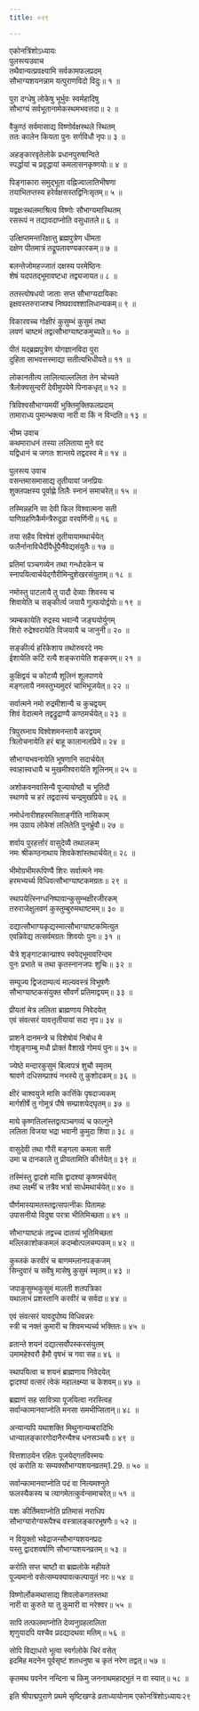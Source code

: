 ```yaml
---
title: ०२९

---
```

एकोनत्रिंशोऽध्यायः  
पुलस्त्यउवाच  
तथैवान्यत्प्रवक्ष्यामि सर्वकामफलप्रदम्  
सौभाग्यशयनन्नाम यत्पुराणविदो विदुः॥ १ ॥


पुरा दग्धेषु लोकेषु भूर्भुवः स्वर्महादिषु  
सौभाग्यं सर्वभूतानामेकस्थमभवत्तदा॥ २ ॥


वैकुण्ठं सर्वमासाद्य विष्णोर्वक्षस्थले स्थितम्  
ततः कालेन कियता पुनः सर्गविधौ नृपः॥ ३ ॥


अहङ्कारवृतेलोके प्रधानपुरुषान्विते  
स्पर्द्धायां च प्रवृद्धायां कमलासनकृष्णयोः॥ ४ ॥


पिङ्गाकारा समुद्भूता वह्निज्वालातिभीषणा  
तयाभितप्तस्य हरेर्वक्षसस्तद्विनिःसृतम्॥ ५ ॥


यद्वक्षःस्थलमाश्रित्य विष्णोः सौभाग्यमास्थितम्  
रसरूपं न तद्यावदाप्नोति वसुधातले॥ ६ ॥


उत्क्षिप्तमन्तरिक्षात्तु ब्रह्मपुत्रेण धीमता  
दक्षेण पीतमात्रं तद्रूपलावण्यकारकम्॥ ७ ॥


बलन्तेजोमहज्जातं दक्षस्य परमेष्ठिनः  
शेषं यदपतद्भूमावष्टधा तद्व्यजायत॥ ८ ॥


ततस्त्वोषधयो जाताः सप्त सौभाग्यदायिकाः  
इक्षवस्तरुराजश्च निष्पवावश्शालिधान्यकम्॥ ९ ॥


विकारवच्च गोक्षीरं कुसुम्भं कुसुमं तथा  
लवणं चाष्टमं तद्वत्सौभाग्याष्टकमुच्यते॥ १० ॥


पीतं यद्ब्रह्मपुत्रेण योगज्ञानविदा पुरा  
दुहिता साभवत्तस्माद्या सतीत्यभिधीयते॥ ११ ॥


लोकानतीत्य लालित्याल्ललिता तेन चोच्यते  
त्रैलोक्यसुन्दरीं देवीमुपयेमे पिनाकधृत्॥ १२ ॥


त्रिविश्वसौभाग्यमयीं भुक्तिमुक्तिफलप्रदाम्  
तामाराध्य पुमान्भक्त्या नारी वा किं न विन्दति॥ १३ ॥


भीष्म उवाच  
कथमाराधनं तस्या ललिताया मुने वद  
यद्विधानं च जगतः शान्तये तद्वदस्व मे॥ १४ ॥


पुलस्त्य उवाच  
वसन्तमासमासाद्य तृतीयायां जनप्रियः  
शुक्लपक्षस्य पूर्वाह्णे तिलैः स्नानं समाचरेत्॥ १५ ॥


तस्मिन्नहनि सा देवी किल विश्वात्मना सती  
पाणिग्रहणिकैर्मन्त्रैरुदूढा वरवर्णिनी॥ १६ ॥


तया सहैव विश्वेशं तृतीयायामथार्चयेत्  
फलैर्नानाविधैर्दीपैर्धूपैर्नैवेद्यसंयुतैः॥ १७ ॥


प्रतिमां पञ्चगव्येन तथा गन्धोदकेन च  
स्नापयित्वार्चयेद्गौरीमिन्दुशेखरसंयुताम्॥ १८ ॥


नमोस्तु पाटलायै तु पादौ देव्याः शिवस्य च  
शिवायेति च सङ्कीर्त्य जयायै गुल्फयोर्द्वयोः॥ १९ ॥


त्र्यम्बकायेति रुद्रस्य भवान्यै जङ्घयोर्युगम्  
शिरो रुद्रेश्वरायेति विजयायै च जानुनी॥ २० ॥


सङ्कीर्त्य हरिकेशाय तथोरुवरदे नमः  
ईशायेति कटिं रत्यै शङ्करायेति शङ्करम्॥ २१ ॥


कुक्षिद्वयं च कोटव्यै शूलिनं शूलपाणये  
मङ्गलायै नमस्तुभ्यमुदरं चाभिभूजयेत्॥ २२ ॥


सर्वात्मने नमो रुद्रमीशान्यै च कुचद्वयम्  
शिवं वेदात्मने तद्वद्रुद्राण्यै कण्ठमर्चयेत्॥ २३ ॥


त्रिपुरघ्नाय विश्वेशमनन्तायै करद्वयम्  
त्रिलोचनायेति हरं बाहू कालानलप्रिये॥ २४ ॥


सौभाग्यभवनायेति भूषणानि सदार्चयेत्  
स्वाहास्वधायै च मुखमीश्वरायेति शूलिनम्॥ २५ ॥


अशोकवनवासिन्यै पूज्यावोष्ठौ च भूतिदौ  
स्थाणवे च हरं तद्वदास्यं चन्द्रमुखप्रिये॥ २६ ॥


नमोर्धनारीशहरमसिताङ्गीति नासिकाम्  
नम उग्राय लोकेशं ललितेति पुनर्भ्रुवौ॥ २७ ॥


शर्वाय पुरहर्त्तारं वासुदेव्यै तथालकम्  
नमः श्रीकण्ठनाथाय शिवकेशांस्तथार्चयेत्॥ २८ ॥


भीमोग्रभीमरूपिण्यै शिरः सर्वात्मने नमः  
हरमभ्यर्च्य विधिवत्सौभाग्याष्टकमग्रतः॥ २९ ॥


स्थापयेत्स्निग्धनिष्पावान्कुसुम्भक्षीरजीरकम्  
तरुराजेक्षुलवणं कुस्तुम्बुरुमथाष्टमम्॥ ३० ॥


दद्यात्सौभाग्यकृद्यस्मात्सौभाग्याष्टकमित्युत  
एवन्निवेद्य तत्सर्वमग्रतः शिवयोः पुनः॥ ३१ ॥


चैत्रे शृङ्गाटकान्प्राश्य स्वपेद्भूमावरिन्दम  
पुनः प्रभाते च तथा कृतस्नानजपः शुचिः॥ ३२ ॥


सम्पूज्य द्विजदाम्पत्यं माल्यवस्त्रं विभूषणैः  
सौभाग्याष्टकसंयुक्त सौवर्णं प्रतिमाद्वयम्॥ ३३ ॥


प्रीयतां मेत्र ललिता ब्राह्मणाय निवेदयेत्  
एवं संवत्सरं यावत्तृतीयायां सदा नृप॥ ३४ ॥


प्राशने दानमन्त्रे च विशेषोयं निबोध मे  
गोशृङ्गाम्बु मधौ प्रोक्तं वैशाखे गोमयं पुनः॥ ३५ ॥


ज्येष्ठे मन्दारकुसुमं बिल्वपत्रं शुचौ स्मृतम्  
श्रावणे दधिसम्प्राश्यं नभस्ये तु कुशोदकम्॥ ३६ ॥


क्षीरं चाश्वयुजे मासि कार्त्तिके पृषदाज्यकम्  
मार्गशीर्षे तु गोमूत्रं पौषे सम्प्राशयेद्घृतम्॥ ३७ ॥


माघे कृष्णतिलांस्तद्वत्पञ्चगव्यं च फाल्गुने  
ललिता विजया भद्रा भवानी कुमुदा शिवा॥ ३८ ॥


वासुदेवी तथा गौरी मङ्गला कमला सती  
उमा च दानकाले तु प्रीयतामिति कीर्त्तयेत्॥ ३९ ॥


तस्मिंस्तु द्वादशे मासि द्वादश्यां कृष्णमर्चयेत्  
तथा लक्ष्मीं च तत्रैव भर्त्रा सार्धमथार्चयेत्॥ ४० ॥


पौर्णमास्यामतस्तद्वत्सपत्नीकः पितामहः  
उपासनीयो विदुषा परत्रा भीतिमिच्छता॥ ४१ ॥


सौभाग्याष्टकं तद्वच्च दातव्यं भूतिमिच्छता  
मल्लिकाशोककमलं कदम्बोत्पलचम्पकम्॥ ४२ ॥


कुब्जकं करवीरं च बाणमम्लानपङ्कजम्  
सिन्दुवारं च सर्वेषु मासेषु कुसुमं स्मृतम्॥ ४३ ॥


जपाकुसुम्भकुसुमं मालती शतपत्रिका  
यथालाभं प्रशस्तानि करवीरं च सर्वदा॥ ४४ ॥


एवं संवत्सरं यावदुपोष्य विधिवन्नरः  
स्त्री च नक्तं कुमारी च शिवमभ्यर्च्य भक्तितः॥ ४५ ॥


व्रतान्ते शयनं दद्यात्सर्वोपस्करसंयुतम्  
उमामहेश्वरौ हैमौ वृषभं च गवा सह॥ ४६ ॥


स्थापयित्वा च शयनं ब्राह्मणाय निवेदयेत्  
द्वादश्यां वत्सरं त्वेकं महालक्ष्म्या च केशवम्॥ ४७ ॥


ब्रह्माणं सह सावित्र्या पूजयित्वा नरस्त्विह  
सर्वान्कामानवाप्नोति मनसा समभीप्सितान्॥ ४८ ॥


अन्यान्यपि यथाशक्ति मिथुनान्यम्बरादिभिः  
धान्यालङ्कारगोदानैरन्यैश्च धनसञ्चयैः॥ ४९ ॥


वित्तशाठयेन रहितः पूजयेद्गतविस्मयः  
एवं करोति यः सम्यक्सौभाग्यशयनव्रतम्1.29.॥ ५० ॥


सर्वान्कामानवाप्नोति पदं वा नित्यमश्नुते  
फलस्यैकस्य च त्यागमेतत्कुर्वन्समाचरेत्॥ ५१ ॥


यशः कीर्तिमवाप्नोति प्रतिमासं नराधिप  
सौभाग्यारोग्यरूपैश्च वस्त्रालङ्कारभूषणैः॥ ५२ ॥


न वियुक्तो भवेद्राजन्सौभाग्यशयनप्रदः  
यस्तु द्वादशवर्षाणि सौभाग्यशयनव्रतम्॥ ५३ ॥


करोति सप्त चाष्टौ वा ब्रह्मलोके महीयते  
पूज्यमानो वसेत्सम्यक्यावत्कल्पायुतं नरः॥ ५४ ॥


विष्णोर्लोकमथासाद्य शिवलोकगतस्तथा  
नारी वा कुरुते या तु कुमारी वा नरेश्वर॥ ५५ ॥


सापि तत्फलमाप्नोति देव्यनुग्रहलालिता  
शृणुयादपि यश्चैव प्रदद्यादथवा मतिम्॥ ५६ ॥


सोपि विद्याधरो भूत्वा स्वर्गलोके चिरं वसेत्  
इदमिह मदनेन पूर्वसृष्टं शतधनुषा च कृतं नरेण तद्वत्॥ ५७ ॥


कृतमथ पवनेन नन्दिना च किमु जननाथमहाद्भुतं न वा स्यात्॥ ५८ ॥


इति श्रीपाद्मपुराणे प्रथमे सृष्टिखण्डे व्रताध्यायोनाम एकोनत्रिंशोऽध्यायः२९